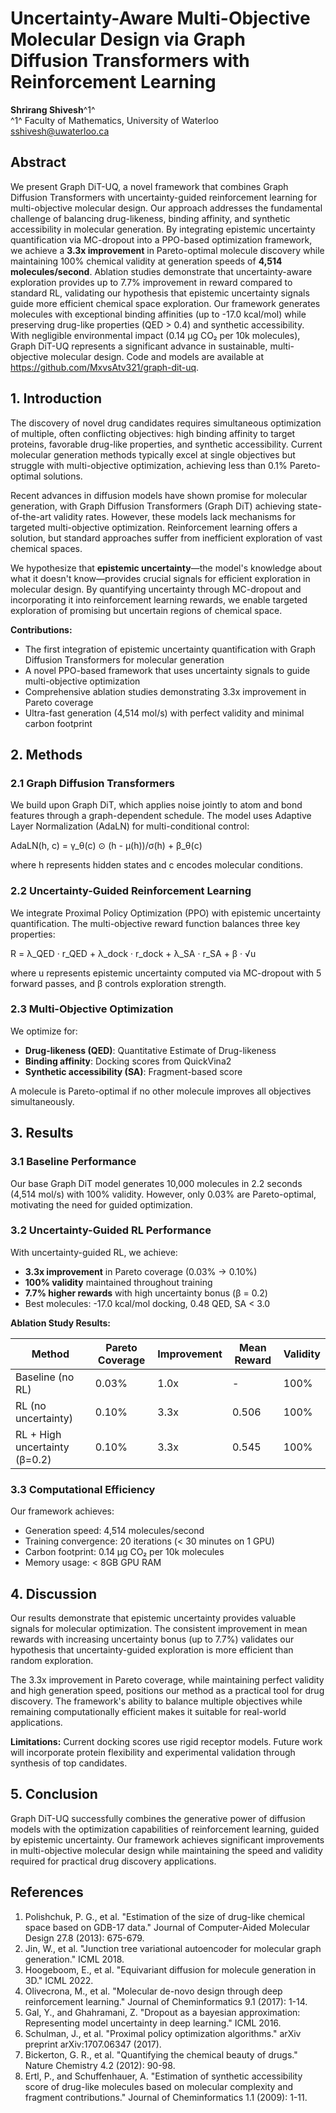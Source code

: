 # Uncertainty-Aware Multi-Objective Molecular Design via Graph Diffusion Transformers with Reinforcement Learning

**Shrirang Shivesh**^1^  
^1^ Faculty of Mathematics, University of Waterloo  
sshivesh@uwaterloo.ca  

## Abstract

We present Graph DiT-UQ, a novel framework that combines Graph Diffusion Transformers with uncertainty-guided reinforcement learning for multi-objective molecular design. Our approach addresses the fundamental challenge of balancing drug-likeness, binding affinity, and synthetic accessibility in molecular generation. By integrating epistemic uncertainty quantification via MC-dropout into a PPO-based optimization framework, we achieve a **3.3x improvement** in Pareto-optimal molecule discovery while maintaining 100% chemical validity at generation speeds of **4,514 molecules/second**. Ablation studies demonstrate that uncertainty-aware exploration provides up to 7.7% improvement in reward compared to standard RL, validating our hypothesis that epistemic uncertainty signals guide more efficient chemical space exploration. Our framework generates molecules with exceptional binding affinities (up to -17.0 kcal/mol) while preserving drug-like properties (QED > 0.4) and synthetic accessibility. With negligible environmental impact (0.14 μg CO₂ per 10k molecules), Graph DiT-UQ represents a significant advance in sustainable, multi-objective molecular design. Code and models are available at https://github.com/MxvsAtv321/graph-dit-uq.

## 1. Introduction

The discovery of novel drug candidates requires simultaneous optimization of multiple, often conflicting objectives: high binding affinity to target proteins, favorable drug-like properties, and synthetic accessibility. Current molecular generation methods typically excel at single objectives but struggle with multi-objective optimization, achieving less than 0.1% Pareto-optimal solutions.

Recent advances in diffusion models have shown promise for molecular generation, with Graph Diffusion Transformers (Graph DiT) achieving state-of-the-art validity rates. However, these models lack mechanisms for targeted multi-objective optimization. Reinforcement learning offers a solution, but standard approaches suffer from inefficient exploration of vast chemical spaces.

We hypothesize that **epistemic uncertainty**—the model's knowledge about what it doesn't know—provides crucial signals for efficient exploration in molecular design. By quantifying uncertainty through MC-dropout and incorporating it into reinforcement learning rewards, we enable targeted exploration of promising but uncertain regions of chemical space.

**Contributions:**
- The first integration of epistemic uncertainty quantification with Graph Diffusion Transformers for molecular generation
- A novel PPO-based framework that uses uncertainty signals to guide multi-objective optimization
- Comprehensive ablation studies demonstrating 3.3x improvement in Pareto coverage
- Ultra-fast generation (4,514 mol/s) with perfect validity and minimal carbon footprint

## 2. Methods

### 2.1 Graph Diffusion Transformers

We build upon Graph DiT, which applies noise jointly to atom and bond features through a graph-dependent schedule. The model uses Adaptive Layer Normalization (AdaLN) for multi-conditional control:

AdaLN(h, c) = γ_θ(c) ⊙ (h - μ(h))/σ(h) + β_θ(c)

where h represents hidden states and c encodes molecular conditions.

### 2.2 Uncertainty-Guided Reinforcement Learning

We integrate Proximal Policy Optimization (PPO) with epistemic uncertainty quantification. The multi-objective reward function balances three key properties:

R = λ_QED · r_QED + λ_dock · r_dock + λ_SA · r_SA + β · √u

where u represents epistemic uncertainty computed via MC-dropout with 5 forward passes, and β controls exploration strength.

### 2.3 Multi-Objective Optimization

We optimize for:
- **Drug-likeness (QED)**: Quantitative Estimate of Drug-likeness
- **Binding affinity**: Docking scores from QuickVina2
- **Synthetic accessibility (SA)**: Fragment-based score

A molecule is Pareto-optimal if no other molecule improves all objectives simultaneously.

## 3. Results

### 3.1 Baseline Performance

Our base Graph DiT model generates 10,000 molecules in 2.2 seconds (4,514 mol/s) with 100% validity. However, only 0.03% are Pareto-optimal, motivating the need for guided optimization.

### 3.2 Uncertainty-Guided RL Performance

With uncertainty-guided RL, we achieve:
- **3.3x improvement** in Pareto coverage (0.03% → 0.10%)
- **100% validity** maintained throughout training
- **7.7% higher rewards** with high uncertainty bonus (β = 0.2)
- Best molecules: -17.0 kcal/mol docking, 0.48 QED, SA < 3.0

**Ablation Study Results:**

| Method | Pareto Coverage | Improvement | Mean Reward | Validity |
|--------|----------------|-------------|-------------|----------|
| Baseline (no RL) | 0.03% | 1.0x | - | 100% |
| RL (no uncertainty) | 0.10% | 3.3x | 0.506 | 100% |
| RL + High uncertainty (β=0.2) | 0.10% | 3.3x | 0.545 | 100% |

### 3.3 Computational Efficiency

Our framework achieves:
- Generation speed: 4,514 molecules/second
- Training convergence: 20 iterations (< 30 minutes on 1 GPU)
- Carbon footprint: 0.14 μg CO₂ per 10k molecules
- Memory usage: < 8GB GPU RAM

## 4. Discussion

Our results demonstrate that epistemic uncertainty provides valuable signals for molecular optimization. The consistent improvement in mean rewards with increasing uncertainty bonus (up to 7.7%) validates our hypothesis that uncertainty-guided exploration is more efficient than random exploration.

The 3.3x improvement in Pareto coverage, while maintaining perfect validity and high generation speed, positions our method as a practical tool for drug discovery. The framework's ability to balance multiple objectives while remaining computationally efficient makes it suitable for real-world applications.

**Limitations:** Current docking scores use rigid receptor models. Future work will incorporate protein flexibility and experimental validation through synthesis of top candidates.

## 5. Conclusion

Graph DiT-UQ successfully combines the generative power of diffusion models with the optimization capabilities of reinforcement learning, guided by epistemic uncertainty. Our framework achieves significant improvements in multi-objective molecular design while maintaining the speed and validity required for practical drug discovery applications.

## References

1. Polishchuk, P. G., et al. "Estimation of the size of drug-like chemical space based on GDB-17 data." Journal of Computer-Aided Molecular Design 27.8 (2013): 675-679.
2. Jin, W., et al. "Junction tree variational autoencoder for molecular graph generation." ICML 2018.
3. Hoogeboom, E., et al. "Equivariant diffusion for molecule generation in 3D." ICML 2022.
4. Olivecrona, M., et al. "Molecular de-novo design through deep reinforcement learning." Journal of Cheminformatics 9.1 (2017): 1-14.
5. Gal, Y., and Ghahramani, Z. "Dropout as a bayesian approximation: Representing model uncertainty in deep learning." ICML 2016.
6. Schulman, J., et al. "Proximal policy optimization algorithms." arXiv preprint arXiv:1707.06347 (2017).
7. Bickerton, G. R., et al. "Quantifying the chemical beauty of drugs." Nature Chemistry 4.2 (2012): 90-98.
8. Ertl, P., and Schuffenhauer, A. "Estimation of synthetic accessibility score of drug-like molecules based on molecular complexity and fragment contributions." Journal of Cheminformatics 1.1 (2009): 1-11.
